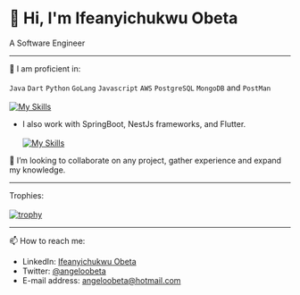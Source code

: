# 👋 Hi, I'm Ifeanyichukwu Obeta
A Software Engineer
__________________________________________________________________________________________________________________________________________________________

🌱 I am proficient in:\
\
`Java`  `Dart` `Python` `GoLang` `Javascript` `AWS` `PostgreSQL` `MongoDB` and `PostMan`\
\
[![My Skills](https://skillicons.dev/icons?i=java,dart,python,go,js,aws,postgresql,mongodb,postman)](https://skillicons.dev)


- I also work with SpringBoot, NestJs frameworks, and Flutter. \
\
[![My Skills](https://skillicons.dev/icons?i=spring,nestjs,flutter)](https://skillicons.dev)
 
 💞️ I’m looking to collaborate on any project, gather experience and expand my knowledge.
 
 ----------------------------------------------------------------------------------------------------------------------------------------------------------
 Trophies:\
 \
 [![trophy](https://github-profile-trophy.vercel.app/?username=angeloobeta&theme=nord)](https://github.com/angeloobeta/github-profile-trophy)
 __________________________________________________________________________________________________________________________________________________________
 📫 How to reach me:
 - LinkedIn: [Ifeanyichukwu Obeta](https://linkedin.com/in/ifeanyichukwuobeta)
 - Twitter: [@angeloobeta](https://twitter.com/angeloobeta)
 - E-mail address: [angeloobeta@hotmail.com](angeloobeta@hotmail.com)
   
<!---
angeloobeta/angeloobeta is a ✨ special ✨ repository because its `README.md` (this file) appears on your GitHub profile.
You can click the Preview link to take a look at your changes.
--->
